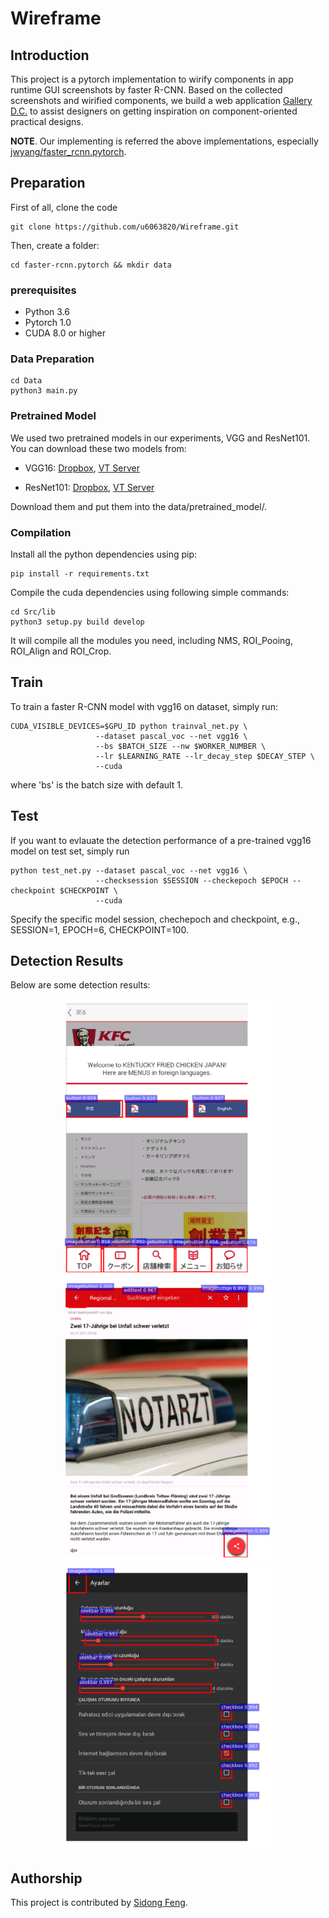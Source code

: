 # Wireframe

## Introduction

This project is a pytorch implementation to wirify components in app runtime GUI screenshots by faster R-CNN. Based on the collected screenshots and wirified components, we build a web application [Gallery D.C.](http://mui-collection.herokuapp.com) to assist designers on getting inspiration on component-oriented practical designs.

**NOTE**. Our implementing is referred the above implementations, especially [jwyang/faster_rcnn.pytorch](https://github.com/jwyang/faster-rcnn.pytorch).

<!-- ## Tutorial

* [Blog](http://www.telesens.co/2018/03/11/object-detection-and-classification-using-r-cnns/) by [ankur6ue](https://github.com/ankur6ue) -->

## Preparation


First of all, clone the code
```
git clone https://github.com/u6063820/Wireframe.git
```

Then, create a folder:
```
cd faster-rcnn.pytorch && mkdir data
```

### prerequisites

* Python 3.6
* Pytorch 1.0
* CUDA 8.0 or higher

### Data Preparation

```
cd Data
python3 main.py
```

### Pretrained Model

We used two pretrained models in our experiments, VGG and ResNet101. You can download these two models from:

* VGG16: [Dropbox](https://www.dropbox.com/s/s3brpk0bdq60nyb/vgg16_caffe.pth?dl=0), [VT Server](https://filebox.ece.vt.edu/~jw2yang/faster-rcnn/pretrained-base-models/vgg16_caffe.pth)

* ResNet101: [Dropbox](https://www.dropbox.com/s/iev3tkbz5wyyuz9/resnet101_caffe.pth?dl=0), [VT Server](https://filebox.ece.vt.edu/~jw2yang/faster-rcnn/pretrained-base-models/resnet101_caffe.pth)

Download them and put them into the data/pretrained_model/.

### Compilation

Install all the python dependencies using pip:
```
pip install -r requirements.txt
```

Compile the cuda dependencies using following simple commands:

```
cd Src/lib
python3 setup.py build develop
```

It will compile all the modules you need, including NMS, ROI_Pooing, ROI_Align and ROI_Crop.

## Train

To train a faster R-CNN model with vgg16 on dataset, simply run:
```
CUDA_VISIBLE_DEVICES=$GPU_ID python trainval_net.py \
                   --dataset pascal_voc --net vgg16 \
                   --bs $BATCH_SIZE --nw $WORKER_NUMBER \
                   --lr $LEARNING_RATE --lr_decay_step $DECAY_STEP \
                   --cuda
```
where 'bs' is the batch size with default 1. 

## Test

If you want to evlauate the detection performance of a pre-trained vgg16 model on test set, simply run
```
python test_net.py --dataset pascal_voc --net vgg16 \
                   --checksession $SESSION --checkepoch $EPOCH --checkpoint $CHECKPOINT \
                   --cuda
```
Specify the specific model session, chechepoch and checkpoint, e.g., SESSION=1, EPOCH=6, CHECKPOINT=100.

## Detection Results

Below are some detection results:

<div style="color:#0000FF" align="center">
<img src="figures/posResult1.png" width="330"/> 
<img src="figures/posResult2.png" width="330"/>
<img src="figures/posResult3.png" width="330"/>
</div>

## Authorship

This project is contributed by [Sidong Feng](https://github.com/u6063820).

<!-- ## Citation

    @article{jjfaster2rcnn,
        Author = {Jianwei Yang and Jiasen Lu and Dhruv Batra and Devi Parikh},
        Title = {A Faster Pytorch Implementation of Faster R-CNN},
        Journal = {https://github.com/jwyang/faster-rcnn.pytorch},
        Year = {2017}
    }
 -->
